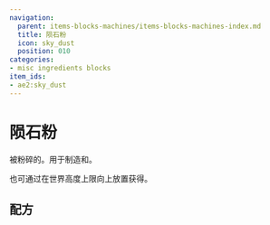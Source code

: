 ```yaml
---
navigation:
  parent: items-blocks-machines/items-blocks-machines-index.md
  title: 陨石粉
  icon: sky_dust
  position: 010
categories:
- misc ingredients blocks
item_ids:
- ae2:sky_dust
---
```


# 陨石粉

<ItemImage id="sky_dust" scale="4" />

被<ItemLink id="inscriber" />粉碎的<ItemLink id="sky_stone_block" />。用于制造<ItemLink id="cell_component_256k" />和<ItemLink id="sky_stone_block" />。

也可通过在世界高度上限向上放置<ItemLink id="annihilation_plane" />获得。

## 配方

<RecipeFor id="sky_dust" />
